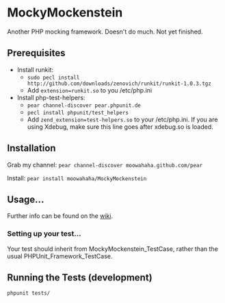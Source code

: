 # MockyMockenstein

Another PHP mocking framework. Doesn't do much. Not yet finished.

## Prerequisites

* Install runkit:
    * `sudo pecl install http://github.com/downloads/zenovich/runkit/runkit-1.0.3.tgz`
    * Add `extension=runkit.so` to you /etc/php.ini
* Install php-test-helpers:
    * `pear channel-discover pear.phpunit.de`
    * `pecl install phpunit/test_helpers`
    * Add `zend_extension=test-helpers.so` to your /etc/php.ini. If you are using Xdebug, make sure this line goes after xdebug.so is loaded.

## Installation

Grab my channel:
`pear channel-discover moowahaha.github.com/pear`

Install:
`pear install moowahaha/MockyMockenstein`

## Usage...

Further info can be found on the [wiki](https://github.com/moowahaha/MockyMockenstein/wiki).

### Setting up your test...

Your test should inherit from MockyMockenstein_TestCase, rather than the usual PHPUnit_Framework_TestCase.

## Running the Tests (development)

`phpunit tests/`

